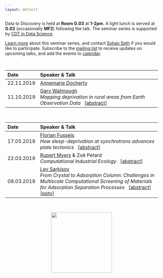 ```yaml
---
layout: default
---
```


Data to Discovery is held at **Room G.03** at **1-2pm**. A light lunch is served at **G.02** (occasionally **MF2**) following the talk. 
The seminar series is supported by [CDT in Data Science](http://datascience.inf.ed.ac.uk).
&nbsp;

[Learn more](./learn-more.html) about this seminar series, and
contact [Sohan Seth](http://homepages.inf.ed.ac.uk/sseth/) if you would like to participate.
Subscribe to the [mailing list](http://lists.inf.ed.ac.uk/mailman/listinfo/d2d-seminars) to receive updates on upcoming talks, and add the events to [calendar](./calendar.html). 

&nbsp;

| Date        | Speaker & Talk |
|:-------------|:----------------|
| 22.11.2019   | [Annemarie Docherty](https://www.ed.ac.uk/clinical-sciences/divisionpgdi/anaesthesia/team-members/researchers/dr-annemarie-docherty) |
| 11.10.2019   | [Gary Watmough](https://www.geos.ed.ac.uk/people/person.html?indv=7294) <br /> _Mapping deprivation in rural areas from Earth Observation Data_ &nbsp; [[abstract]](./abstracts/111019.html) |


&nbsp;

| Date        | Speaker & Talk |
|:-------------|:----------------|
| 17.05.2019   | [Florian Fusseis](https://www.ed.ac.uk/geosciences/people?indv=3446) <br /> _How sleep-deprivation at synchrotrons advances plate tectonics_ &nbsp; [[abstract]](./abstracts/170519.html)|
| 22.03.2019   | [Rupert Myers](https://www.eng.ed.ac.uk/about/people/dr-rupert-myers) & Zoë Petard  <br /> _Computational Industrial Ecology_ &nbsp; [[abstract]](./abstracts/220319.html)|
| 08.03.2019   | [Lev Sarkisov](https://www.eng.ed.ac.uk/about/people/prof-lev-sarkisov)  <br />  _From Crystal to Adsorption Column: Challenges in Multiscale Computational Screening of Materials for Adsorption Separation Processes_ &nbsp; [[abstract]](./abstracts/080319.html) &nbsp; [[pptx]]({{site:baseurl}}/presentations/Sarkisov_Informatics_2019.pptx)|

&nbsp;
<div style="text-align:center"><img width = "200" src ="{{site:baseurl}}/cdt.jpg" /></div>
